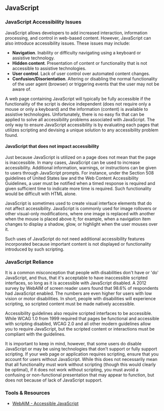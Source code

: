 ## JavaScript
### JavaScript Accessibility Issues
JavaScript allows developers to add increased interaction, information processing, and control in web-based content. However, JavaScript can also introduce accessibility issues. These issues may include:

* **Navigation**. Inability or difficulty navigating using a keyboard or assistive technology.
* **Hidden content**. Presentation of content or functionality that is not accessible to assistive technologies.
* **User control**. Lack of user control over automated content changes.
* **Confusion/Disorientation**. Altering or disabling the normal functionality of the user agent (browser) or triggering events that the user may not be aware of.

A web page containing JavaScript will typically be fully accessible if the functionality of the script is device independent (does not require only a mouse or only a keyboard) and the information (content) is available to assistive technologies. Unfortunately, there is no easy fix that can be applied to solve all accessibility problems associated with JavaScript. The only way to ensure JavaScript accessibility is by evaluating each pages that utilizes scripting and devising a unique solution to any accessibility problem found.

#### JavaScript that does not impact accessibility
Just because JavaScript is utilized on a page does not mean that the page is inaccessible. In many cases, JavaScript can be used to increase accessibility. Additional information, warnings, or instructions can be given to users through JavaScript prompts. For instance, under the Section 508 guidelines of United States law and the Web Content Accessibility Guidelines, a user must be notified when a timed response is required and given sufficient time to indicate more time is required. Such functionality would be difficult with HTML alone.

JavaScript is sometimes used to create visual interface elements that do not affect accessibility. JavaScript is commonly used for image rollovers or other visual-only modifications, where one image is replaced with another when the mouse is placed above it; for example, when a navigation item changes to display a shadow, glow, or highlight when the user mouses over it.

Such uses of JavaScript do not need additional accessibility features incorporated because important content is not displayed or functionality introduced by such scripting.

### JavaScript Reliance
It is a common misconception that people with disabilities don't have or 'do' JavaScript, and thus, that it's acceptable to have inaccessible scripted interfaces, so long as it is accessible with JavaScript disabled. A 2012 survey by WebAIM of screen reader users found that 98.6% of respondents had JavaScript enabled. The numbers are even higher for users with low vision or motor disabilities. In short, people with disabilities will experience scripting, so scripted content must be made natively accessible.

Accessibility guidelines also require scripted interfaces to be accessible. While WCAG 1.0 from 1999 required that pages be functional and accessible with scripting disabled, WCAG 2.0 and all other modern guidelines allow you to require JavaScript, but the scripted content or interactions must be compliant with the guidelines.

It is important to keep in mind, however, that some users do disable JavaScript or may be using technologies that don't support or fully support scripting. If your web page or application requires scripting, ensure that you account for users without JavaScript. While this does not necessarily mean that all functionality must work without scripting (though this would clearly be optimal), if it does not work without scripting, you must avoid a confusing or non-functional presentation that may appear to function, but does not because of lack of JavaScript support.

### Tools & Resources
* [WebAIM - Accessible JavaScript](http://webaim.org/techniques/javascript/)
